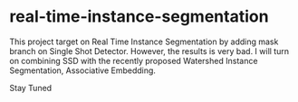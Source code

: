 # real-time-instance-segmentation
This project target on Real Time Instance Segmentation by adding mask branch on Single Shot Detector.
However, the results is very bad.
I will turn on combining SSD with the recently proposed Watershed Instance Segmentation, Associative Embedding.

Stay Tuned
